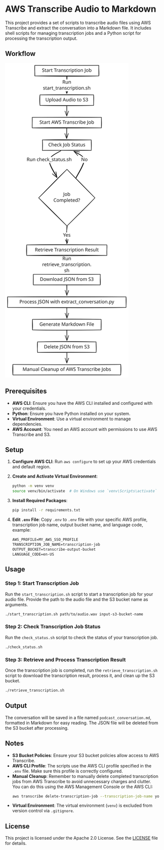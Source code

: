# AWS Transcribe Audio to Markdown

This project provides a set of scripts to transcribe audio files using AWS Transcribe and extract the conversation into a Markdown file. It includes shell scripts for managing transcription jobs and a Python script for processing the transcription output.

## Workflow


![AWS Transcribe Workflow](aws-transcribe.svg)


## Prerequisites

- **AWS CLI**: Ensure you have the AWS CLI installed and configured with your credentials.
- **Python**: Ensure you have Python installed on your system.
- **Virtual Environment**: Use a virtual environment to manage dependencies.
- **AWS Account**: You need an AWS account with permissions to use AWS Transcribe and S3.

## Setup

1. **Configure AWS CLI**: Run `aws configure` to set up your AWS credentials and default region.

2. **Create and Activate Virtual Environment**:
   ```bash
   python -m venv venv
   source venv/bin/activate  # On Windows use `venv\Scripts\activate`
   ```

3. **Install Required Packages**:
   ```bash
   pip install -r requirements.txt
   ```

4. **Edit `.env` File**: Copy `.env` to `.env` file with your specific AWS profile, transcription job name, output bucket name, and language code, example:
   ```plaintext
   AWS_PROFILE=MY_AWS_SSO_PROFILE
   TRANSCRIPTION_JOB_NAME=transcription-job
   OUTPUT_BUCKET=transcribe-output-bucket
   LANGUAGE_CODE=en-US
   ```

## Usage

### Step 1: Start Transcription Job

Run the `start_transcription.sh` script to start a transcription job for your audio file. Provide the path to the audio file and the S3 bucket name as arguments.

```bash
./start_transcription.sh path/to/audio.wav input-s3-bucket-name
```

### Step 2: Check Transcription Job Status

Run the `check_status.sh` script to check the status of your transcription job.

```bash
./check_status.sh
```

### Step 3: Retrieve and Process Transcription Result

Once the transcription job is completed, run the `retrieve_transcription.sh` script to download the transcription result, process it, and clean up the S3 bucket.

```bash
./retrieve_transcription.sh
```

## Output

The conversation will be saved in a file named `podcast_conversation.md`, formatted in Markdown for easy reading. The JSON file will be deleted from the S3 bucket after processing.

## Notes

- **S3 Bucket Policies**: Ensure your S3 bucket policies allow access to AWS Transcribe.
- **AWS CLI Profile**: The scripts use the AWS CLI profile specified in the `.env` file. Make sure this profile is correctly configured.
- **Manual Cleanup**: Remember to manually delete completed transcription jobs from AWS Transcribe to avoid unnecessary charges and clutter. You can do this using the AWS Management Console or the AWS CLI:
  ```bash
  aws transcribe delete-transcription-job --transcription-job-name your-job-name --profile your-profile
  ```
- **Virtual Environment**: The virtual environment (`venv`) is excluded from version control via `.gitignore`.

## License

This project is licensed under the Apache 2.0 License. See the [LICENSE](LICENSE) file for details.